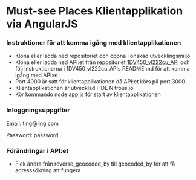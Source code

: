 # Must-see Places Klientapplikation via AngularJS

### Instruktioner för att komma igång med klientapplikationen

- Klona eller ladda ned repositoriet och öppna i önskad utvecklingsmiljö
- Klona eller ladda ned API:et från repositoriet [1DV450_vl222cu_API](https://github.com/vl222cu/1DV450_vl222cu_API "API") och följ instruktionerna i 1DV450_vl222cu_APIs README.md för att komma igång med API:et
- Port 4000 är satt för klientapplikationen då API:et körs på port 3000
- Klientapplikationen är utvecklad i IDE Nitrous.io
- Kör kommando node app.js för start av klientapplikationen

### Inloggningsuppgifter

Email: ting@ling.com

Password: password

### Förändringar i API:et

- Fick ändra från reverse_geocoded_by till geocoded_by för att få adresssökning att fungera
